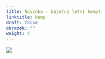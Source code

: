 ```yaml
---
title: Novinka - báječný letní kemp!
linktitle: kemp
draft: false
obrazek: ""
weight: 4
---
```

![](/assets/media/kopie-navrhu-baner_poukaz.jpg)
